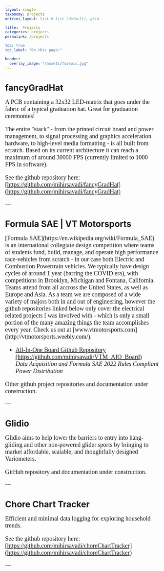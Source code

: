 ```yaml
---
layout: single
taxonomy: projects
entries_layout: list # list (default), grid

title:  Projects
categories: projects
permalink: /projects

toc: true
toc_label: "On this page:"

header:
  overlay_image: "/assets/fsaepic.jpg"
---
```

<!-- Put project write ups and summaries here - try to get drone stuff, and also
scan thru various classes for interesting project writeups - e.g. the audio
direction finding project - add othre stuff like the useful link andy sent. Dont
include any of these as blog posts.  Put up shelf etc even.-->

<!-- Make github readmes for everything and just link to github -->

# fancyGradHat
<div markdown="1" style="font-size:20px; font-family: Times New Roman">
A PCB containing a 32x32 LED-matrix that goes under the fabric of a typical graduation hat. Great for graduation ceremonies!

The entire "stack" - from the printed circuit board and power management, to signal processing and graphics acceleration hardware, to high-level media formatting - is all built from scratch. Based on its current architecture it can reach a maximum of around 30000 FPS (currently limited to 1000 FPS in software).

See the github repository here: [https://github.com/mihirsavadi/fancyGradHat](https://github.com/mihirsavadi/fancyGradHat)  
</div>
---

# Formula SAE | VT Motorsports
<div markdown="1" style="font-size:20px; font-family: Times New Roman">
[Formula SAE](https://en.wikipedia.org/wiki/Formula_SAE) is an international collegiate design competition where teams of students fund, build, manage, and operate high performance race-vehicles from scratch - in our case both Electric and Combustion Powertrain vehicles. We typically have design cycles of around 1 year (barring the COVID era), with competitions in Brooklyn, Michigan and Fontana, California. Teams attend from all accross the United States, as well as Europe and Asia. As a team we are composed of a wide variety of majors both in and out of engineering, however the github repositories linked below only cover the electrical related projects I was involved with - which is only a small portion of the many amazing things the team accomplishes every year. Check us out at [www.vtmotorsports.com](http://vtmotorsports.weebly.com/).

- [All-In-One Board Github Repository (https://github.com/mihirsavadi/VTM_AIO_Board)](https://github.com/mihirsavadi/VTM_AIO_Board)  
  *Data Acquisition and Formula SAE 2022 Rules Compliant Power Distribution*
  
Other github project repositories and documentation under construction.
</div>
---

# Glidio
<div markdown="1" style="font-size:20px; font-family: Times New Roman">
Glidio aims to help lower the barriers to entry into hang-gliding and other non-powered glider sports by bringing to market affordable, scalable, and thoughtfully designed Variometers.

GitHub repository and documentation under construction.
</div>
---

# Chore Chart Tracker
<div markdown="1" style="font-size:20px; font-family: Times New Roman">
Efficient and minimal data logging for exploring household trends.

See the github repository here: [https://github.com/mihirsavadi/choreChartTracker](https://github.com/mihirsavadi/choreChartTracker)
</div>
---


<!-- # Miscellaneous
<div markdown="1" style="font-size:20px; font-family: Times New Roman">
Here you will find many of my other projects from past years, documented around the best of personal archive remains and github-pages repository space limitations.
</div> -->